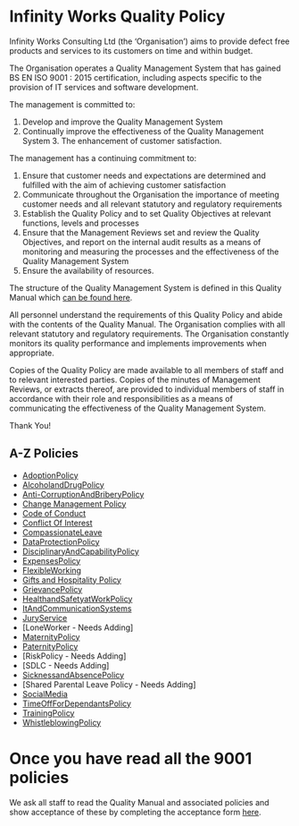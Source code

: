# Infinity Works Quality Policy

Infinity Works Consulting Ltd (the ‘Organisation’) aims to provide defect free products and services to its customers on time and within budget. 
 
The Organisation operates a Quality Management System that has gained BS EN ISO 9001 : 2015 certification, including aspects specific to the provision of IT services and software development. 
 
The management is committed to: 
 
1.	Develop and improve the Quality Management System 
2.	Continually improve the effectiveness of the Quality Management System 3. The enhancement of customer satisfaction. 
 
The management has a continuing commitment to: 
 
1.	Ensure that customer needs and expectations are determined and fulfilled with the aim of achieving customer satisfaction 
2.	Communicate throughout the Organisation the importance of meeting customer needs and all relevant statutory and regulatory requirements 
3.	Establish the Quality Policy and to set Quality Objectives at relevant functions, levels and processes 
4.	Ensure that the Management Reviews set and review the Quality Objectives, and report on the internal audit results as a means of monitoring and measuring the processes and the effectiveness of the Quality Management System 
5.	Ensure the availability of resources. 
 
The structure of the Quality Management System is defined in this Quality Manual which [can be found here](https://drive.google.com/open?id=0BykM4n_obVe5LXpESXNLZC1icWc). 
 
All personnel understand the requirements of this Quality Policy and abide with the contents of the Quality Manual.  The Organisation complies with all relevant statutory and regulatory requirements.  The Organisation constantly monitors its quality performance and implements improvements when appropriate. 
 
Copies of the Quality Policy are made available to all members of staff and to relevant interested parties.  Copies of the minutes of Management Reviews, or extracts thereof, are provided to individual members of staff in accordance with their role and responsibilities as a means of communicating the effectiveness of the Quality Management System. 

Thank You!

## A-Z Policies ##

- [AdoptionPolicy](AdoptionPolicy/readme.md)
- [AlcoholandDrugPolicy](AlcoholandDrugPolicy/readme.md)
- [Anti-CorruptionAndBriberyPolicy](Anti-CorruptionAndBriberyPolicy/readme.md)
- [Change Management Policy](ChangeManagement%20Policy/readme.md)
- [Code of Conduct](code-of-conduct/readme.md)
- [Conflict Of Interest](conflict-of-interest/readme.md)
- [CompassionateLeave](Compassionate%20Leave%20Policy/readme.md)
- [DataProtectionPolicy](DataProtectionPolicy/readme.md)
- [DisciplinaryAndCapabilityPolicy](DisciplinaryAndCapabilityPolicy/readme.md)
- [ExpensesPolicy](Expenses%20Policy/readme.md)
- [FlexibleWorking](FlexibleWorking/readme.md)
- [Gifts and Hospitality Policy](Gifts%20and%20Hospitality/readme.md)
- [GrievancePolicy](GrievancePolicy/readme.md)
- [HealthandSafetyatWorkPolicy](HealthandSafetyatWorkPolicy/readme.md)
- [ItAndCommunicationSystems](ItAndCommunicationSystems/readme.md)
- [JuryService](JuryServicePolicy/readme.md)
- [LoneWorker  - Needs Adding]
- [MaternityPolicy](MaternityPolicy/readme.md)
- [PaternityPolicy](PaternityPolicy/readme.md)
- [RiskPolicy  - Needs Adding]
- [SDLC - Needs Adding]
- [SicknessandAbsencePolicy](SicknessandAbsencePolicy/readme.md)
- [Shared Parental Leave Policy  - Needs Adding]
- [SocialMedia](SocialMedia/readme.md)
- [TimeOffForDependantsPolicy](TimeOffForDependantsPolicy/readme.md)
- [TrainingPolicy](TrainingPolicy/readme.md)
- [WhistleblowingPolicy](WhistleblowingPolicy/readme.md)


# Once you have read all the 9001 policies
We ask all staff to read the Quality Manual and associated policies and show acceptance of these by completing the acceptance form [here](https://docs.google.com/forms/d/e/1FAIpQLSdKhzOxwAoO4OSKSnmSx0_lj9Il-BiCR9dgtIVhTzya8TL2fw/viewform). 
